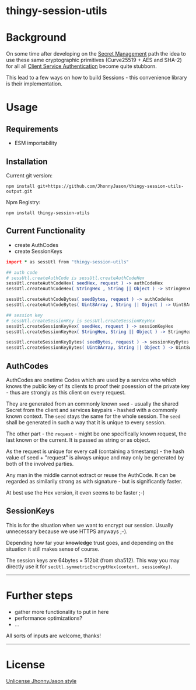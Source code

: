 # thingy-session-utils 

# Background
On some time after developing on the [Secret Management](https://hackmd.io/PZjpRfzPSBCqS-8K54x2jA) path the idea to use these same cryptographic primitives (Curve25519 + AES and SHA-2) for all all [Client Service Authentication](https://hackmd.io/DjnHMT0TSlmffXZTsm4f7A?view) become quite stubborn.

This lead to a few ways on how to build Sessions - this convenience library is their implementation.



# Usage

Requirements
------------
- ESM importability

Installation
------------
Current git version:
```
npm install git+https://github.com/JhonnyJason/thingy-session-utils-output.git
```

Npm Registry:
```
npm install thingy-session-utils
```


Current Functionality
---------------------
- create AuthCodes
- create SessionKeys

```coffee
import * as sessUtl from "thingy-session-utils"

## auth code
# sessUtl.createAuthCode is sessUtl.createAuthCodeHex
sessUtl.createAuthCodeHex( seedHex, request ) -> authCodeHex
sessUtl.createAuthCodeHex( StringHex , String || Object ) -> StringHex64

sessUtl.createAuthCodeBytes( seedBytes, request ) -> authCodeHex
sessUtl.createAuthCodeBytes( Uint8Array , String || Object ) -> Uint8Array32

## session key
# sessUtl.createSessionKey is sessUtl.createSessionKeyHex
sessUtl.createSessionKeyHex( seedHex, request ) -> sessionKeyHex
sessUtl.createSessionKeyHex( StringHex, String || Object ) -> StringHex128

sessUtl.createSessionKeyBytes( seedBytes, request ) -> sessionKeyBytes
sessUtl.createSessionKeyBytes( Uint8Array, String || Object ) -> Uint8Array64

```

## AuthCodes
AuthCodes are onetime Codes which are used by a service who which knows the public key of its clients to proof their posession of the private key - thus are strongly as this client on every request.

They are generated from an commonly known `seed` - usually the shared Secret from the client and services keypairs - hashed with a commonly known context. The `seed` stays the same for the whole session.
The `seed` shall be generated in such a way that it is unique to every session.

The other part - the `request` - might be one specifically known request, the last known or the current. It is passed as string or as object. 

As the request is unique for every call (containing a timestamp) - the hash value of seed + "request" is always unique and may only be generated by both of the involved parties. 

Any man in the middle cannot extract or reuse the AuthCode. It can be regarded as similarily strong as with signature - but is significantly faster.

At best use the Hex version, it even seems to be faster ;-)

## SessionKeys
This is for the situation when we want to encrypt our session. Usually unnecessary because we use HTTPS anyways ;-).

Depending how far your <s>knowledge</s> trust goes, and depending on the situation it still makes sense of course.

The session keys are 64bytes = 512bit (from sha512). This way you may directly use it for `secUtl.symmetricEncryptHex(content, sessionKey)`.


---

# Further steps

- gather more functionality to put in here
- performance optimizations?
- ...


All sorts of inputs are welcome, thanks!

---

# License
[Unlicense JhonnyJason style](https://hackmd.io/nCpLO3gxRlSmKVG3Zxy2hA?view)
